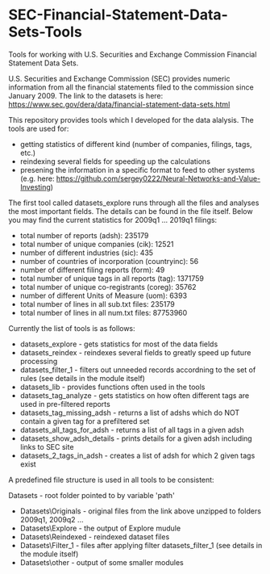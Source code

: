 # SEC-Financial-Statement-Data-Sets-Tools
Tools for working with U.S. Securities and Exchange Commission Financial Statement Data Sets.

U.S. Securities and Exchange Commission (SEC) provides numeric information from all the financial statements filed to the commission since January 2009. The link to the datasets is here: https://www.sec.gov/dera/data/financial-statement-data-sets.html

This repository provides tools which I developed for the data alalysis. The tools are used for:
- getting statistics of different kind (number of companies, filings, tags, etc.)
- reindexing several fields for speeding up the calculations
- presening the information in a specific format to feed to other systems (e.g. here: https://github.com/sergey0222/Neural-Networks-and-Value-Investing)

The first tool called datasets_explore runs through all the files and analyses the most important fields. The details can be found in the file itself. Below you may find the current statistics for 2009q1 ... 2019q1 filings:
- total number of reports (adsh): 235179
- total number of unique companies (cik): 12521
- number of different industries (sic): 435
- number of countries of incorporation (countryinc): 56
- number of different filing reports (form): 49
- total number of unique tags in all reports (tag): 1371759
- total number of unique co-registrants (coreg): 35762
- number of different Units of Measure (uom): 6393
- total number of lines in all sub.txt files: 235179
- total number of lines in all num.txt files: 87753960

Currently the list of tools is as follows:
- datasets_explore - gets statistics for most of the data fields
- datasets_reindex - reindexes several fields to greatly speed up future processing
- datasets_filter_1 - filters out unneeded records accordning to the set of rules (see details in the module itself)
- datasets_lib - provides functions often used in the tools
- datasets_tag_analyze - gets statistics on how often different tags are used in pre-filtered reports
- datasets_tag_missing_adsh - returns a list of adshs which do NOT contain a given tag for a prefiltered set
- datasets_all_tags_for_adsh - returns a list of all tags in a given adsh
- datasets_show_adsh_details - prints details for a given adsh including links to SEC site
- datasets_2_tags_in_adsh - creates a list of adsh for which 2 given tags exist

A predefined file structure is used in all tools to be consistent:

Datasets - root folder pointed to by variable 'path'
- Datasets\Originals - original files from the link above unzipped to folders 2009q1, 2009q2 ...
- Datasets\Explore - the output of Explore mudule
- Datasets\Reindexed - reindexed dataset files
- Datasets\Filter_1 - files after applying filter datasets_filter_1 (see details in the module itself)
- Datasets\other - output of some smaller modules
